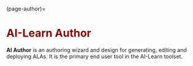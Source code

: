 (page-author)=
# <font color="maroon">AI-Learn Author</font>

**AI Author** is an authoring wizard and design for generating, editing and deploying ALAs. It is the primary end user tool in the AI-Learn toolset.